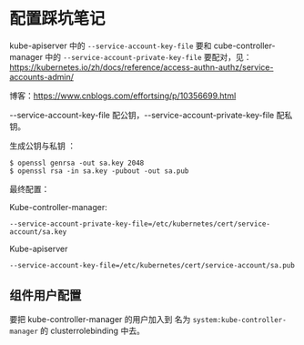 # 配置踩坑笔记

kube-apiserver 中的 `--service-account-key-file` 要和 cube-controller-manager 中的 `--service-account-private-key-file` 要配对，见：https://kubernetes.io/zh/docs/reference/access-authn-authz/service-accounts-admin/

博客：https://www.cnblogs.com/effortsing/p/10356699.html

--service-account-key-file 配公钥，--service-account-private-key-file 配私钥。

生成公钥与私钥 ：

```
$ openssl genrsa -out sa.key 2048
$ openssl rsa -in sa.key -pubout -out sa.pub
```

最终配置：

Kube-controller-manager:

```
--service-account-private-key-file=/etc/kubernetes/cert/service-account/sa.key
```

Kube-apiserver

```
--service-account-key-file=/etc/kubernetes/cert/service-account/sa.pub 
```



## 组件用户配置

要把 kube-controller-manager 的用户加入到 名为 `system:kube-controller-manager` 的 clusterrolebinding 中去。